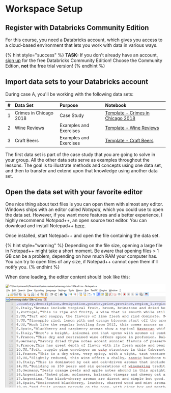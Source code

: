# Workspace Setup

## Register with Databricks Community Edition

For this course, you need a Databricks account, which gives you access to a cloud-based environment that lets you work with data in various ways.

{% hint style="success" %}
**TASK:** If you don't already have an account, [sign up](https://databricks.com/try-databricks) for the free Databricks Community Edition! Choose the Community Edtion, **not** the free trial version!
{% endhint %}

## Import data sets to your Databricks account

During case A, you'll be working with the following data sets:

| \# | Data Set | Purpose | Notebook |
| :--- | :--- | :--- | :--- |
| 1 | Crimes in Chicago 2018 | Case Study | [Template - Crimes in Chicago 2018](https://winf-hsos.github.io/databricks-notebooks/information-management/Template%20-%20Crimes%20in%20Chicago%202018.html) |
| 2 | Wine Reviews | Examples and Exercises | [Template - Wine Reviews](https://winf-hsos.github.io/databricks-notebooks/information-management/Template%20-%20Wine%20Reviews.html) |
| 3 | Craft Beers | Examples and Exercises | [Template - Craft Beers](https://winf-hsos.github.io/databricks-notebooks/information-management/Template%20-%20Craft%20Beer.html) |

The first data set is part of the case study that you are going to solve in your group. All the other data sets serve as examples throughout the lessons. The goal is to illustrate methods and concepts using one data set, and then to transfer and extend upon that knowledge using another data set.

## Open the data set with your favorite editor

One nice thing about text files is you can open them with almost any editor. Windows ships with an editor called _Notepad_, which you could use to open the data set. However, if you want more features and a better experience, I highly recommend _Notepad++_, an open source text editor. You can download and install Notepad++ [here](https://notepad-plus-plus.org/download/v7.5.8.html).

Once installed, start Notepad++ and open the file containing the data set.

{% hint style="warning" %}
Depending on the file size, opening a large file in Notepad++ might take a short moment. Be aware that opening files &gt; 1 GB can be a problem, depending on how much RAM your computer has. You can try to open files of any size, if Notepad++ cannot open them it'll notify you.
{% endhint %}

When done loading, the editor content should look like this:

![The data set opened in Notepad++](../../.gitbook/assets/data_set_wine.png)

